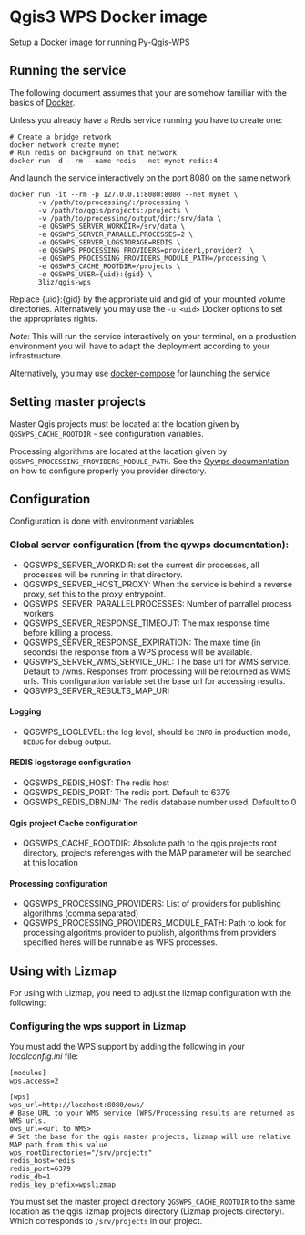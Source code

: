 # Qgis3 WPS Docker image

Setup a Docker image for running Py-Qgis-WPS

## Running the service

The following document assumes that your are somehow familiar with the basics of [Docker](https://docs.docker.com/).

Unless you already have a Redis service running you have to create one:
```
# Create a bridge network
docker network create mynet
# Run redis on background on that network
docker run -d --rm --name redis --net mynet redis:4 
```

And launch the service interactively  on the port 8080 on the same network

```
docker run -it --rm -p 127.0.0.1:8080:8080 --net mynet \
       -v /path/to/processing/:/processing \
       -v /path/to/qgis/projects:/projects \
       -v /path/to/processing/output/dir:/srv/data \
       -e QGSWPS_SERVER_WORKDIR=/srv/data \
       -e QGSWPS_SERVER_PARALLELPROCESSES=2 \
       -e QGSWPS_SERVER_LOGSTORAGE=REDIS \
       -e QGSWPS_PROCESSING_PROVIDERS=provider1,provider2  \
       -e QGSWPS_PROCESSING_PROVIDERS_MODULE_PATH=/processing \
       -e QGSWPS_CACHE_ROOTDIR=/projects \
       -e QGSWPS_USER={uid}:{gid} \
       3liz/qgis-wps
```

Replace {uid}:{gid} by the approriate uid and gid of your mounted volume directories. Alternatively you may use the
`-u <uid>` Docker options to set the appropriates rights.

*Note*: This will run the service interactively on your terminal, on a production environment you will have 
to adapt the deployment according to your infrastructure.


Alternatively, you may use [docker-compose](https://docs.docker.com/compose/) for launching the service


## Setting master projects

Master Qgis projects must be located at the location given by  `QGSWPS_CACHE_ROOTDIR` - see configuration variables.

Processing algorithms are located at the lacation given by `QGSWPS_PROCESSING_PROVIDERS_MODULE_PATH`. 
See the [Qywps documentation](https://projects.3liz.org/infra-v3/py-qgis-wps/tree/master#configuring-providers) on how to configure properly you provider directory.

## Configuration 

Configuration is done with environment variables 

### Global server configuration (from the qywps documentation):

- QGSWPS\_SERVER\_WORKDIR: set the current dir processes, all processes will be running in that directory.
- QGSWPS\_SERVER\_HOST\_PROXY: When the service is behind a reverse proxy, set this to the proxy entrypoint.
- QGSWPS\_SERVER\_PARALLELPROCESSES: Number of parrallel process workers 
- QGSWPS\_SERVER\_RESPONSE\_TIMEOUT: The max response time before killing a process.
- QGSWPS\_SERVER\_RESPONSE\_EXPIRATION: The maxe time (in seconds) the response from a WPS process will be available.
- QGSWPS\_SERVER\_WMS\_SERVICE\_URL: The base url for WMS service. Default to <hosturl>/wms. Responses from processing will
be retourned as WMS urls. This configuration variable set the base url for accessing results.
- QGSWPS\_SERVER\_RESULTS\_MAP\_URI

#### Logging

- QGSWPS\_LOGLEVEL: the log level, should be `INFO` in production mode, `DEBUG` for debug output. 

#### REDIS logstorage configuration

- QGSWPS\_REDIS\_HOST: The redis host
- QGSWPS\_REDIS\_PORT: The redis port. Default to 6379
- QGSWPS\_REDIS\_DBNUM: The redis database number used. Default to 0


#### Qgis project Cache configuration

- QGSWPS\_CACHE\_ROOTDIR: Absolute path to the qgis projects root directory, projects referenges with the MAP parameter will be searched at this location

#### Processing configuration

- QGSWPS\_PROCESSING\_PROVIDERS: List of providers for publishing algorithms (comma separated)
- QGSWPS\_PROCESSING\_PROVIDERS\_MODULE\_PATH: Path to look for processing algoritms provider to publish, algorithms from providers specified heres will be runnable as WPS processes.


## Using with Lizmap

For using with Lizmap,  you need to adjust the lizmap configuration with the following:

### Configuring the wps support in Lizmap

You must add the WPS support by adding the following in your *localconfig.ini* file:

```
[modules]
wps.access=2

[wps]
wps_url=http://locahost:8080/ows/
# Base URL to your WMS service (WPS/Processing results are returned as WMS urls.
ows_url=<url to WMS>
# Set the base for the qgis master projects, lizmap will use relative MAP path from this value
wps_rootDirectories="/srv/projects"
redis_host=redis 
redis_port=6379
redis_db=1
redis_key_prefix=wpslizmap

```

You must  set the master project directory `QGSWPS_CACHE_ROOTDIR` to the same location as the qgis lizmap
projects directory (Lizmap projects directory). Which corresponds to `/srv/projects` in our project.



